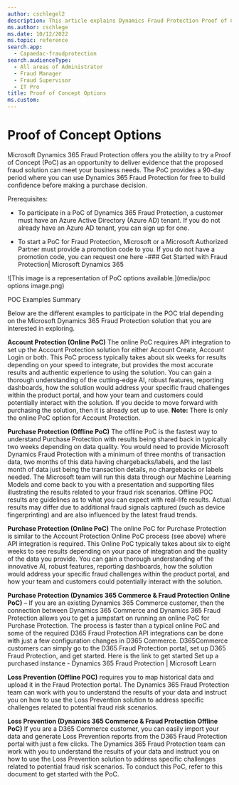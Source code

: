 ```yaml
---
author: cschlegel2
description: This article explains Dynamics Fraud Protection Proof of Concept Options
ms.author: cschlege
ms.date: 10/12/2022
ms.topic: reference
search.app: 
  - Capaedac-fraudprotection
search.audienceType:
  - All areas of Administrator
  - Fraud Manager
  - Fraud Supervisor
  - IT Pro
title: Proof of Concept Options 
ms.custom:
---
```


# Proof of Concept Options 
Microsoft Dynamics 365 Fraud Protection offers you the ability to try a Proof of Concept (PoC) as an opportunity to deliver evidence that the proposed fraud solution can meet your business needs. The PoC provides a 90-day period where you can use Dynamics 365 Fraud Protection for free to build confidence before making a purchase decision.  

Prerequisites: 

- To participate in a PoC of Dynamics 365 Fraud Protection, a customer must have an Azure Active Directory (Azure AD) tenant. If you do not already have an Azure AD      tenant, you can sign up for one.  

- To start a PoC for Fraud Protection, Microsoft or a Microsoft Authorized Partner must provide a promotion code to you. If you do not have a promotion code, you can request one here -### Get Started with Fraud Protection| Microsoft Dynamics 365 

![This image is a representation of PoC options available.](media/poc options image.png)

POC Examples Summary 

Below are the different examples to participate in the POC trial depending on the Microsoft Dynamics 365 Fraud Protection solution that you are interested in exploring. 

**Account Protection (Online PoC)** The online PoC requires API integration to set up the Account Protection solution for either Account Create, Account Login or both. This PoC process typically takes about six weeks for results depending on your speed to integrate, but provides the most accurate results and authentic experience to using the solution. You can gain a thorough understanding of the cutting-edge AI, robust features, reporting dashboards, how the solution would address your specific fraud challenges within the product portal, and how your team and customers could potentially interact with the solution. If you decide to move forward with purchasing the solution, then it is already set up to use. **Note:** There is only the online PoC option for Account Protection.  

**Purchase Protection (Offline PoC)** The offline PoC is the fastest way to understand Purchase Protection with results being shared back in typically two weeks depending on data quality. You would need to provide Microsoft Dynamics Fraud Protection with a minimum of three months of transaction data, two months of this data having chargebacks/labels, and the last month of data just being the transaction details, no chargebacks or labels needed. The Microsoft team will run this data through our Machine Learning Models and come back to you with a presentation and supporting files illustrating the results related to your fraud risk scenarios. Offline POC results are guidelines as to what you can expect with real-life results. Actual results may differ due to additional fraud signals captured (such as device fingerprinting) and are also influenced by the latest fraud trends. 

**Purchase Protection (Online PoC)** The online PoC for Purchase Protection is similar to the Account Protection Online PoC process (see above) where API integration is required. This Online PoC typically takes about six to eight weeks to see results depending on your pace of integration and the quality of the data you provide. You can gain a thorough understanding of the innovative AI, robust features, reporting dashboards, how the solution would address your specific fraud challenges within the product portal, and how your team and customers could potentially interact with the solution. 

**Purchase Protection (Dynamics 365 Commerce & Fraud Protection Online PoC)** – If you are an existing Dynamics 365 Commerce customer, then the connection between Dynamics 365 Commerce and Dynamics 365 Fraud Protection allows you to get a jumpstart on running an online PoC for Purchase Protection. The process is faster than a typical online PoC and some of the required D365 Fraud Protection API integrations can be done with just a few configuration changes in D365 Commerce. D365Commerce customers can simply go to the D365 Fraud Protection portal, set up D365 Fraud Protection, and get started. Here is the link to get started Set up a purchased instance - Dynamics 365 Fraud Protection | Microsoft Learn    

**Loss Prevention (Offline POC)** requires you to map historical data and upload it in the Fraud Protection portal. The Dynamics 365 Fraud Protection team can work with you to understand the results of your data and instruct you on how to use the Loss Prevention solution to address specific challenges related to potential fraud risk scenarios. 

**Loss Prevention (Dynamics 365 Commerce & Fraud Protection Offline PoC)** If you are a D365 Commerce customer, you can easily import your data and generate Loss Prevention reports from the D365 Fraud Protection portal with just a few clicks. The Dynamics 365 Fraud Protection team can work with you to understand the results of your data and instruct you on how to use the Loss Prevention solution to address specific challenges related to potential fraud risk scenarios. To conduct this PoC, refer to this document to get started with the PoC. 
